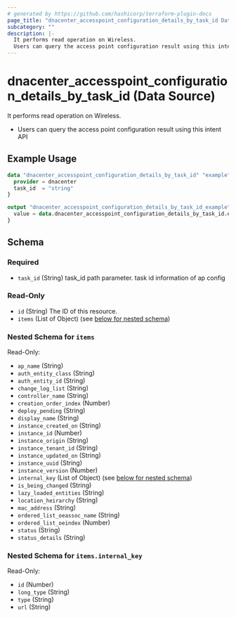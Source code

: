 ```yaml
---
# generated by https://github.com/hashicorp/terraform-plugin-docs
page_title: "dnacenter_accesspoint_configuration_details_by_task_id Data Source - terraform-provider-dnacenter"
subcategory: ""
description: |-
  It performs read operation on Wireless.
  Users can query the access point configuration result using this intent API
---
```


# dnacenter_accesspoint_configuration_details_by_task_id (Data Source)

It performs read operation on Wireless.

- Users can query the access point configuration result using this intent API

## Example Usage

```terraform
data "dnacenter_accesspoint_configuration_details_by_task_id" "example" {
  provider = dnacenter
  task_id  = "string"
}

output "dnacenter_accesspoint_configuration_details_by_task_id_example" {
  value = data.dnacenter_accesspoint_configuration_details_by_task_id.example.items
}
```

<!-- schema generated by tfplugindocs -->
## Schema

### Required

- `task_id` (String) task_id path parameter. task id information of ap config

### Read-Only

- `id` (String) The ID of this resource.
- `items` (List of Object) (see [below for nested schema](#nestedatt--items))

<a id="nestedatt--items"></a>
### Nested Schema for `items`

Read-Only:

- `ap_name` (String)
- `auth_entity_class` (String)
- `auth_entity_id` (String)
- `change_log_list` (String)
- `controller_name` (String)
- `creation_order_index` (Number)
- `deploy_pending` (String)
- `display_name` (String)
- `instance_created_on` (String)
- `instance_id` (Number)
- `instance_origin` (String)
- `instance_tenant_id` (String)
- `instance_updated_on` (String)
- `instance_uuid` (String)
- `instance_version` (Number)
- `internal_key` (List of Object) (see [below for nested schema](#nestedobjatt--items--internal_key))
- `is_being_changed` (String)
- `lazy_loaded_entities` (String)
- `location_heirarchy` (String)
- `mac_address` (String)
- `ordered_list_oeassoc_name` (String)
- `ordered_list_oeindex` (Number)
- `status` (String)
- `status_details` (String)

<a id="nestedobjatt--items--internal_key"></a>
### Nested Schema for `items.internal_key`

Read-Only:

- `id` (Number)
- `long_type` (String)
- `type` (String)
- `url` (String)


